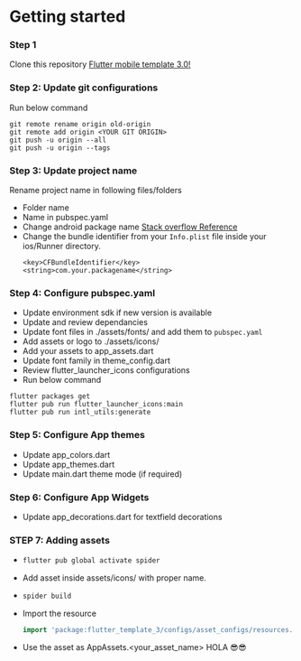 # Getting started

### Step 1
Clone this repository
[Flutter mobile template 3.0!](https://gitlab.com/boiler-plates2/flutter-mobile-template-3.0.git)

### Step 2: Update git configurations
Run below command
```
git remote rename origin old-origin
git remote add origin <YOUR GIT ORIGIN>
git push -u origin --all
git push -u origin --tags
```
### Step 3: Update project name
Rename project name in following files/folders
- Folder name
- Name in pubspec.yaml
- Change android package name [Stack overflow Reference](https://stackoverflow.com/a/29092698/12142044)
- Change the bundle identifier from your `Info.plist` file inside your ios/Runner directory.
   ```plist
   <key>CFBundleIdentifier</key>
   <string>com.your.packagename</string>
   ```
### Step 4: Configure pubspec.yaml
- Update environment sdk if new version is available
- Update and review dependancies
- Update font files in ./assets/fonts/ and add them to `pubspec.yaml`
- Add assets or logo to ./assets/icons/
- Add your assets to app_assets.dart
- Update font family in theme_config.dart
- Review flutter_launcher_icons configurations
- Run below command
```
flutter packages get
flutter pub run flutter_launcher_icons:main
flutter pub run intl_utils:generate
```
### Step 5: Configure App themes
- Update app_colors.dart
- Update app_themes.dart
- Update main.dart theme mode (if required)

### Step 6: Configure App Widgets
- Update app_decorations.dart for textfield decorations

### STEP 7: Adding assets
- ```cmd
  flutter pub global activate spider
  ```
- Add asset inside assets/icons/ with proper name.
- ```cmd
  spider build
  ```
- Import the resource
  ```dart
  import 'package:flutter_template_3/configs/asset_configs/resources.dart';
  ```
- Use the asset as AppAssets.<your_asset_name>
HOLA 😎😎